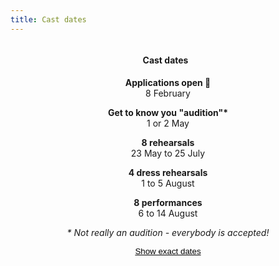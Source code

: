 ```yaml
---
title: Cast dates
---
```


<div style='display: flex; justify-content: center;'>
  <h4 style='margin-right: 0.5rem;'>Cast dates</h4>
</div>
<div style='position: relative'>
  <div data-role='short-dates' style='min-width: 300px; position: absolute; left: 0; right: 0; top: 0; bottom: 0; display: flex; flex-direction: column; text-align: center'>
    <div style='margin-bottom: 1em'><span style='font-weight: bold'>Applications open 🎉</span><br>8 February</div>
    <div style='margin-bottom: 1em'><span style='font-weight: bold'>Get to know you "audition"*</span><br>1 or 2 May</div>
    <div style='margin-bottom: 1em'><span style='font-weight: bold'>8 rehearsals</span><br>23 May to 25 July</div>
    <div style='margin-bottom: 1em'><span style='font-weight: bold'>4 dress rehearsals</span><br>1 to 5 August</div>
    <div style='margin-bottom: 1em'><span style='font-weight: bold'>8 performances</span><br>6 to 14 August</div>
    <i>* Not really an audition - everybody is accepted!</i>
    <button style='margin-top: 1em; border: none; text-decoration: underline; background: none' type='button' data-role='show-all-dates'>Show exact dates</button>
  </div>
  <div data-role='all-dates' style='visibility: hidden'>
    <table style='min-width: 300px'>
      {% for event in site.data.cast.cast %}
      <tr>
        <td style='padding-right: 3vw'>
          {{ event.description }}
        </td>
        <td>
          {{ event.date }}
        </td>
      </tr>
      {% endfor %}
    </table>
    <i>* Not really an audition - everybody is accepted!</i>.
  </div>
</div>
<script>
  document.querySelector('[data-role="show-all-dates"]').onclick = function(e) {
    document.querySelector('[data-role="short-dates"]').style.visibility = 'hidden'
    document.querySelector('[data-role="all-dates"]').style.visibility = 'visible'
  }
</script>
